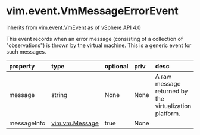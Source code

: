 vim.event.VmMessageErrorEvent
=============================
inherits from [vim.event.VmEvent](docs/vim.event.VmEvent.md)
as of [vSphere API 4.0](vim.version.md#vim.version.version5)


This event records when an error message (consisting of a collection of "observations")  is thrown by the virtual machine. This is a generic event for such messages.

| property | type | optional | priv | desc |
|:---------|:-----|:---------|:-----|:-----|
| message | string | None | None | A raw message returned by the virtualization platform. |
| messageInfo | [vim.vm.Message](vim.vm.Message.md "vim.vm.Message") | true | None |  |


